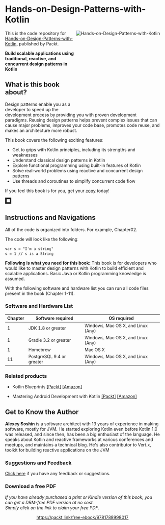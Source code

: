 


# Hands-on-Design-Patterns-with-Kotlin

<a href="https://www.packtpub.com/application-development/hands-design-patterns-kotlin?utm_source=github&utm_medium=repository&utm_campaign=9781788998017"><img src="https://d1ldz4te4covpm.cloudfront.net/sites/default/files/imagecache/ppv4_main_book_cover/B09962_MockCover_New.png" alt="Hands-on-Design-Patterns-with-Kotlin" height="256px" align="right"></a>

This is the code repository for [Hands-on-Design-Patterns-with-Kotlin](https://www.packtpub.com/application-development/hands-design-patterns-kotlin?utm_source=github&utm_medium=repository&utm_campaign=9781788998017), published by Packt.

**Build scalable applications using traditional, reactive, and concurrent design patterns in Kotlin**

## What is this book about?
Design patterns enable you as a developer to speed up the development process by providing you with proven development paradigms. Reusing design patterns helps prevent complex issues that can cause major problems, improves your code base, promotes code reuse, and makes an architecture more robust.

This book covers the following exciting features:
* Get to grips with Kotlin principles, including its strengths and weaknesses
* Understand classical design patterns in Kotlin
* Explore functional programming using built-in features of Kotlin
* Solve real-world problems using reactive and concurrent design patterns
* Use threads and coroutines to simplify concurrent code flow

If you feel this book is for you, get your [copy](https://www.amazon.com/dp/1788998014) today!

<a href="https://www.packtpub.com/?utm_source=github&utm_medium=banner&utm_campaign=GitHubBanner"><img src="https://raw.githubusercontent.com/PacktPublishing/GitHub/master/GitHub.png" 
alt="https://www.packtpub.com/" border="5" /></a>


## Instructions and Navigations
All of the code is organized into folders. For example, Chapter02.

The code will look like the following:
```
var s = "I'm a string"
s = 1 // s is a String
```

**Following is what you need for this book:**
This book is for developers who would like to master design patterns with Kotlin to build efficient and scalable applications. Basic Java or Kotlin programming knowledge is assumed.

With the following software and hardware list you can run all code files present in the book (Chapter 1-11).

### Software and Hardware List

| Chapter  | Software required                   | OS required                        |
| -------- | ------------------------------------| -----------------------------------|
| 1        | JDK 1.8 or greater                     | Windows, Mac OS X, and Linux (Any) |
| 1        | Gradle 3.2 or greater            | Windows, Mac OS X, and Linux (Any) |
| 1        | Homebrew            | Mac OS X |
| 11        | PostgreSQL 9.4 or greater            | Windows, Mac OS X, and Linux (Any) |

### Related products
* Kotlin Blueprints [[Packt]](https://www.packtpub.com/application-development/kotlin-blueprints?utm_source=github&utm_medium=repository&utm_campaign=9781788390804) [[Amazon]](https://www.amazon.com/dp/1788390806)

* Mastering Android Development with Kotlin [[Packt]](https://www.packtpub.com/application-development/mastering-android-development-kotlin?utm_source=github&utm_medium=repository&utm_campaign=9781788473699) [[Amazon]](https://www.amazon.com/dp/1788473698)

## Get to Know the Author
**Alexey Soshin**
is a software architect with 13 years of experience in making software, mostly for JVM. He started exploring Kotlin even before Kotlin 1.0 was released, and since then, has been a big enthusiast of the language. He speaks about Kotlin and reactive frameworks at various conferences and meetups, and maintains a technical blog. He's also contributor to Vert.x, toolkit for building reactive applications on the JVM

### Suggestions and Feedback
[Click here](https://docs.google.com/forms/d/e/1FAIpQLSdy7dATC6QmEL81FIUuymZ0Wy9vH1jHkvpY57OiMeKGqib_Ow/viewform) if you have any feedback or suggestions.
### Download a free PDF

 <i>If you have already purchased a print or Kindle version of this book, you can get a DRM-free PDF version at no cost.<br>Simply click on the link to claim your free PDF.</i>
<p align="center"> <a href="https://packt.link/free-ebook/9781788998017">https://packt.link/free-ebook/9781788998017 </a> </p>